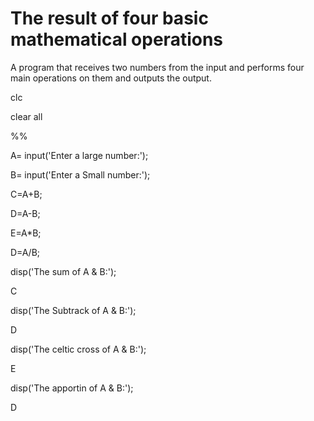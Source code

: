 # The result of four basic mathematical operations
A program that receives two numbers from the input and performs four main operations on them and outputs the output.

clc

clear all

%%

A= input('Enter a large number:');

B= input('Enter a Small number:');

C=A+B;

D=A-B;

E=A*B;

D=A/B;

disp('The sum of A & B:');

C

disp('The Subtrack of A & B:');

D

disp('The celtic cross of A & B:');

E

disp('The apportin of A & B:');

D
